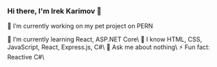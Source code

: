 ### Hi there, I'm Irek Karimov 👋

<p>🔭 I’m currently working on my pet project on PERN</p>
🌱 I’m currently learning React, ASP.NET Core\
📖 I know HTML, CSS, JavaScript, React, Express.js, C#\
💬 Ask me about nothing\
⚡ Fun fact: Reactive C#\

